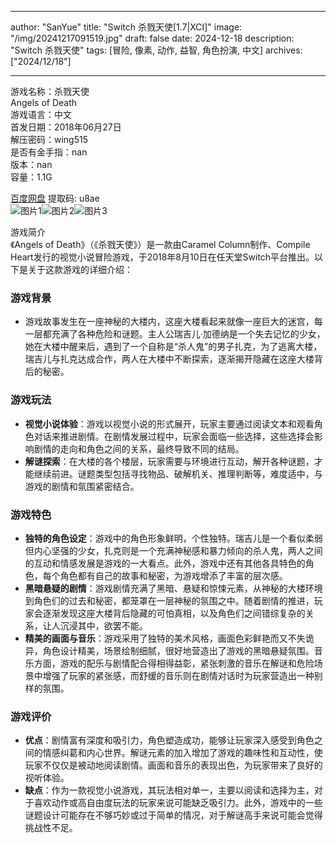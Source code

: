 
---
author: "SanYue"
title: "Switch 杀戮天使[1.7|XCI]"
image: "/img/20241217091519.jpg"
draft: false
date: 2024-12-18
description: "Switch 杀戮天使"
tags: [冒险, 像素, 动作, 益智, 角色扮演, 中文]
archives: ["2024/12/18"]

---

游戏名称：杀戮天使   
Angels of Death    
游戏语言：中文  
首发日期：2018年06月27日  
解压密码：wing515  
是否有金手指：nan  
版本：nan   
容量：1.1G

[百度网盘](https://pan.baidu.com/s/1Bw80kd3WSlwzkFPT6nw6yw) 提取码: u8ae  
![图片1](/img/4df471.jpg)![图片2](/img/600d86.jpg)![图片3](/img/597696.jpg)  

游戏简介  
《Angels of Death》（《杀戮天使》）是一款由Caramel Column制作、Compile Heart发行的视觉小说冒险游戏，于2018年8月10日在任天堂Switch平台推出。以下是关于这款游戏的详细介绍：

### 游戏背景
- 游戏故事发生在一座神秘的大楼内，这座大楼看起来就像一座巨大的迷宫，每一层都充满了各种危险和谜题。主人公瑞吉儿·加德纳是一个失去记忆的少女，她在大楼中醒来后，遇到了一个自称是“杀人鬼”的男子扎克，为了逃离大楼，瑞吉儿与扎克达成合作，两人在大楼中不断探索，逐渐揭开隐藏在这座大楼背后的秘密。

### 游戏玩法
- **视觉小说体验**：游戏以视觉小说的形式展开，玩家主要通过阅读文本和观看角色对话来推进剧情。在剧情发展过程中，玩家会面临一些选择，这些选择会影响剧情的走向和角色之间的关系，最终导致不同的结局。
- **解谜探索**：在大楼的各个楼层，玩家需要与环境进行互动，解开各种谜题，才能继续前进。谜题类型包括寻找物品、破解机关、推理判断等，难度适中，与游戏的剧情和氛围紧密结合。

### 游戏特色
- **独特的角色设定**：游戏中的角色形象鲜明，个性独特。瑞吉儿是一个看似柔弱但内心坚强的少女，扎克则是一个充满神秘感和暴力倾向的杀人鬼，两人之间的互动和情感发展是游戏的一大看点。此外，游戏中还有其他各具特色的角色，每个角色都有自己的故事和秘密，为游戏增添了丰富的层次感。
- **黑暗悬疑的剧情**：游戏剧情充满了黑暗、悬疑和惊悚元素，从神秘的大楼环境到角色们的过去和秘密，都笼罩在一层神秘的氛围之中。随着剧情的推进，玩家会逐渐发现这座大楼背后隐藏的可怕真相，以及角色们之间错综复杂的关系，让人沉浸其中，欲罢不能。
- **精美的画面与音乐**：游戏采用了独特的美术风格，画面色彩鲜艳而又不失诡异，角色设计精美，场景绘制细腻，很好地营造出了游戏的黑暗悬疑氛围。音乐方面，游戏的配乐与剧情配合得相得益彰，紧张刺激的音乐在解谜和危险场景中增强了玩家的紧张感，而舒缓的音乐则在剧情对话时为玩家营造出一种别样的氛围。

### 游戏评价
- **优点**：剧情富有深度和吸引力，角色塑造成功，能够让玩家深入感受到角色之间的情感纠葛和内心世界。解谜元素的加入增加了游戏的趣味性和互动性，使玩家不仅仅是被动地阅读剧情。画面和音乐的表现出色，为玩家带来了良好的视听体验。
- **缺点**：作为一款视觉小说游戏，其玩法相对单一，主要以阅读和选择为主，对于喜欢动作或高自由度玩法的玩家来说可能缺乏吸引力。此外，游戏中的一些谜题设计可能存在不够巧妙或过于简单的情况，对于解谜高手来说可能会觉得挑战性不足。

 
